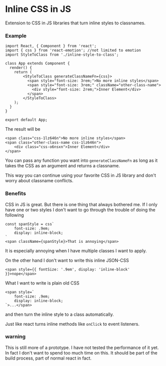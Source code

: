 # Inline CSS in JS

Extension to CSS in JS libraries that turn inline styles to classnames.

### Example

```
import React, { Component } from 'react';
import { css } from 'react-emotion'; //not limited to emotion
import StyleToClass from './inline-style-to-class';

class App extends Component {
  render() {
    return (
        <StyleToClass generateClassNameFn={css}>
          <span style="font-size: 3rem;">No more inline styles</span>
          <span style="font-size: 3rem;" className="other-class-name">
            <div style="font-size: 2rem;">Inner Element</div>
          </span>
        </StyleToClass>
    );
  }
}

export default App;
```

The result will be

```
<span class="css-1lz646n">No more inline styles</span>
<span class="other-class-name css-1lz646n">
    <div class="css-o6nsxn">Inner Element</div>
</span>
```

You can pass any function you want into `generateClassNameFn` as long as it takes the CSS as an argument and returns a classname.

This way you can continue using your favorite CSS in JS library and don't worry about classname conflicts.

### Benefits 

CSS in JS is great. But there is one thing that always bothered me. 
If I only have one or two styles I don't want to go through the trouble of doing the following

```
const spanStyle = css`
    font-size: .9em;
    display: inline-block;
`
<span className={spanStyle}>That is annoying</span>
```

It is especially annoying when I have multiple classes I want to apply.

On the other hand I don't want to write this inline JSON-CSS

```
<span style={{ fontSize: '.9em', display: 'inline-block' }}>nope</span>
```

What I want to write is plain old CSS

```
<span style=`
    font-size: .9em;
    display: inline-block;
`>...</span>
```
and then turn the inline style to a class automatically.

Just like react turns inline methods like `onClick` to event listeners.

### warning

This is still more of a prototype. I have not tested the performance of it yet.
In fact I don't want to spend too much time on this. It should be part of the build process, part of normal react in fact.